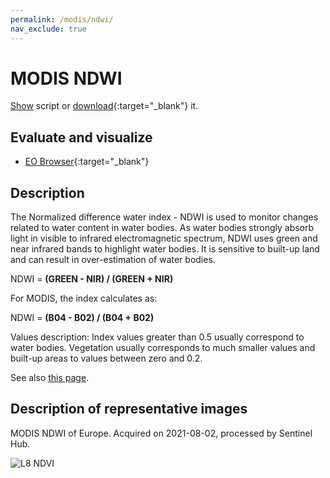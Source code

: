 ```yaml
---
permalink: /modis/ndwi/
nav_exclude: true
---
```


# MODIS NDWI
<a href="#" id='togglescript'>Show</a> script or [download](script.js){:target="_blank"} it.
<div id='script_view' style="display:none">
{% highlight javascript %}
{% include_relative script.js %}
{% endhighlight %}
</div>

## Evaluate and visualize

- [EO Browser](https://sentinelshare.page.link/gZKV){:target="_blank"}   

## Description

The Normalized difference water index - NDWI is used to monitor changes related to water content in water bodies. As water bodies strongly absorb light in visible to infrared electromagnetic spectrum, NDWI uses green and near infrared bands to highlight water bodies. It is sensitive to built-up land and can result in over-estimation of water bodies.

NDWI = **(GREEN - NIR) / (GREEN + NIR)**

For MODIS, the index calculates as:

NDWI = **(B04 - B02) / (B04 + B02)**

Values description: Index values greater than 0.5 usually correspond to water bodies. Vegetation usually corresponds to much smaller values and built-up areas to values between zero and 0.2.

See also [this page](https://custom-scripts.sentinel-hub.com/sentinel-2/ndwi/).

## Description of representative images

MODIS NDWI of Europe. Acquired on 2021-08-02, processed by Sentinel Hub. 

![L8 NDVI](fig/fig1.png)


 